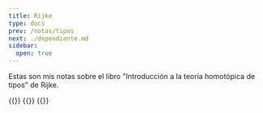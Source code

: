 ```yaml
---
title: Rijke
type: docs
prev: /notas/tipos
next: ./dependiente.md
sidebar:
  open: true
---
```


Estas son mis notas sobre el libro "Introducción a la teoría homotópica de tipos" de 
Rijke.

{{<cards>}}
  {{<card link="./dependiente" title="Teoría de tipos dependiente" icon="pencil">}}
{{</cards>}}
